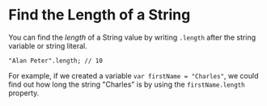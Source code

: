 # Find the Length of a String
You can find the _length_ of a String value by writing `.length` after the string variable or string literal.

`"Alan Peter".length; // 10`

For example, if we created a variable `var firstName = "Charles"`, we could find out how long the string "Charles" is by using the `firstName.length` property.

